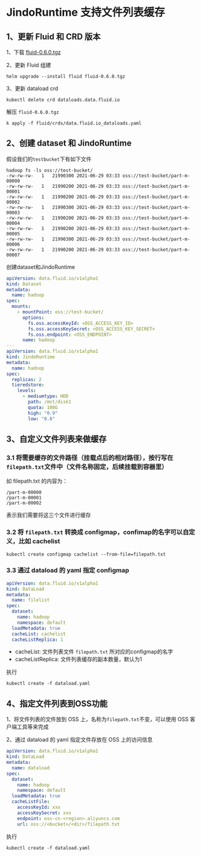 # JindoRuntime 支持文件列表缓存

## 1、更新 Fluid 和 CRD 版本
1、下载 [fluid-0.6.0.tgz](http://smartdata-binary.oss-cn-shanghai.aliyuncs.com/fluid/filecache/fluid-0.6.0.tgz)

2、更新 Fluid 组建
```shell
helm upgrade --install fluid fluid-0.6.0.tgz
```

3、更新 dataload crd
```shell
kubectl delete crd dataloads.data.fluid.io
```
解压 `fluid-0.6.0.tgz`

```shell
k apply -f fluid/crds/data.fluid.io_dataloads.yaml
```

## 2、创建 dataset 和 JindoRuntime

假设我们的`testbucket`下有如下文件
```shell
hadoop fs -ls oss://test-bucket/
-rw-rw-rw-   1   21990300 2021-06-29 03:33 oss://test-bucket/part-m-00000
-rw-rw-rw-   1   21990200 2021-06-29 03:33 oss://test-bucket/part-m-00001
-rw-rw-rw-   1   21990200 2021-06-29 03:33 oss://test-bucket/part-m-00002
-rw-rw-rw-   1   21990300 2021-06-29 03:33 oss://test-bucket/part-m-00003
-rw-rw-rw-   1   21990200 2021-06-29 03:33 oss://test-bucket/part-m-00004
-rw-rw-rw-   1   21990200 2021-06-29 03:33 oss://test-bucket/part-m-00005
-rw-rw-rw-   1   21990300 2021-06-29 03:33 oss://test-bucket/part-m-00006
-rw-rw-rw-   1   21990200 2021-06-29 03:33 oss://test-bucket/part-m-00007
```
创建dataset和JindoRuntime

```yaml
apiVersion: data.fluid.io/v1alpha1
kind: Dataset
metadata:
  name: hadoop
spec:
  mounts:
    - mountPoint: oss://test-bucket/
      options:
        fs.oss.accessKeyId: <OSS_ACCESS_KEY_ID>
        fs.oss.accessKeySecret: <OSS_ACCESS_KEY_SECRET>
        fs.oss.endpoint: <OSS_ENDPOINT> 
      name: hadoop
---
apiVersion: data.fluid.io/v1alpha1
kind: JindoRuntime
metadata:
  name: hadoop
spec:
  replicas: 2
  tieredstore:
    levels:
      - mediumtype: HDD
        path: /mnt/disk1
        quota: 100G
        high: "0.9"
        low: "0.8"
```
## 3、自定义文件列表来做缓存

### 3.1 将需要缓存的文件路径（挂载点后的相对路径），按行写在`filepath.txt`文件中（文件名称固定，后续挂载到容器里）
如 filepath.txt 的内容为：
```shell
/part-m-00000
/part-m-00001
/part-m-00002
```
表示我们需要将这三个文件进行缓存

### 3.2 将 `filepath.txt` 转换成 configmap，confimap的名字可以自定义，比如 cachelist
```shell
kubectl create configmap cachelist --from-file=filepath.txt
```

### 3.3 通过 dataload 的 yaml 指定 configmap
```yaml
apiVersion: data.fluid.io/v1alpha1
kind: DataLoad
metadata:
  name: filelist
spec:
  dataset:
    name: hadoop
    namespace: default
  loadMetadata: true
  cacheList: cachelist
  cacheListReplica: 1
```
* cacheList: 文件列表文件 `filepath.txt` 所对应的configmap的名字
* cacheListReplica: 文件列表缓存的副本数量，默认为1

执行

```shell
kubectl create -f dataload.yaml
```

## 4、指定文件列表到OSS功能
1、将文件列表的文件放到 OSS 上，名称为`filepath.txt`不变，可以使用 OSS 客户端工具等来完成

2、通过 dataload 的 yaml 指定文件存放在 OSS 上的访问信息
```yaml
apiVersion: data.fluid.io/v1alpha1
kind: DataLoad
metadata:
  name: dataload
spec:
  dataset:
    name: hadoop
    namespace: default
  loadMetadata: true
  cacheListFile:
    accessKeyId: xxx
    accessKeySecret: xxx
    endpoint: oss-cn-<region>.aliyuncs.com
    url: oss://<bucket>/<dir>/filepath.txt
```
执行
```shell
kubectl create -f dataload.yaml
```